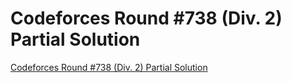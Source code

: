 # Codeforces Round #738 (Div. 2) Partial Solution
[Codeforces Round #738 (Div. 2) Partial Solution](https://aiwithcloud.com/2022/09/15/codeforces_round_738_div-_2_partial_solution/)
